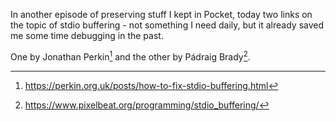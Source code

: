 <!--
.. title: stdio buffering
.. slug: stdio-buffering
.. date: 2025-07-07 21:56:15 UTC+02:00
.. tags: linkblog, pocket
.. category: 
.. link: 
.. description: Notes on stdio buffering
.. type: text
-->

In another episode of preserving stuff I kept in Pocket, today two links on the topic of stdio
buffering - not something I need daily, but it already saved me some time debugging in the past.

One by Jonathan Perkin[^1] and the other by Pádraig Brady[^2].

[^1]: <https://perkin.org.uk/posts/how-to-fix-stdio-buffering.html>
[^2]: <https://www.pixelbeat.org/programming/stdio_buffering/>
